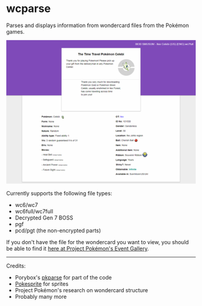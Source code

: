 # wcparse

Parses and displays information from wondercard files from the Pokémon games.

![Screenshot](/img/screenshot.png?raw=true "Screenshot")

Currently supports the following file types:

- wc6/wc7
- wc6full/wc7full
- Decrypted Gen 7 BOSS
- pgf
- pcd/pgt (the non-encrypted parts)

If you don't have the file for the wondercard you want to view, you should be able to find it [here at Project Pokémon's Event Gallery](https://github.com/projectpokemon/EventsGallery).

***

Credits:

- Porybox's [pkparse](https://github.com/porybox/pkparse) for part of the code
- [Pokesprite](https://github.com/msikma/pokesprite) for sprites
- Project Pokémon's research on wondercard structure
- Probably many more